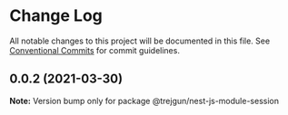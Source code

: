 # Change Log

All notable changes to this project will be documented in this file.
See [Conventional Commits](https://conventionalcommits.org) for commit guidelines.

## 0.0.2 (2021-03-30)

**Note:** Version bump only for package @trejgun/nest-js-module-session
